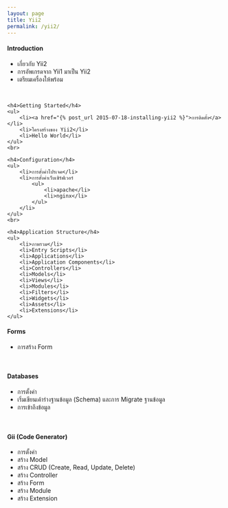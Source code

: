 ```yaml
---
layout: page
title: Yii2
permalink: /yii2/
---
```


<div class="half col-left">
    <h4>Introduction</h4>
    <ul>
        <li>เกี่ยวกับ Yii2</li>
        <li>การอัพเกรดจาก Yii1 มาเป็น Yii2</li>
        <li>เตรียมเครื่องให้พร้อม</li>
    </ul>
    <br>

    <h4>Getting Started</h4>
    <ul>
        <li><a href="{% post_url 2015-07-18-installing-yii2 %}">การติดตั้ง</a></li>
        <li>โครงสร้างของ Yii2</li>
        <li>Hello World</li>
    </ul>
    <br>

    <h4>Configuration</h4>
    <ul>
        <li>การตั้งค่าโปรเจค</li>
        <li>การตั้งค่าเว็บเซิร์ฟเวอร์
            <ul>
                <li>apache</li>
                <li>nginx</li>
            </ul>
        </li>
    </ul>
    <br>

    <h4>Application Structure</h4>
    <ul>
        <li>ภาพรวม</li>
        <li>Entry Scripts</li>
        <li>Applications</li>
        <li>Application Components</li>
        <li>Controllers</li>
        <li>Models</li>
        <li>Views</li>
        <li>Modules</li>
        <li>Filters</li>
        <li>Widgets</li>
        <li>Assets</li>
        <li>Extensions</li>
    </ul>
</div>

<div class="half col-right">

<h4>Forms</h4>
<ul>
    <li>การสร้าง Form</li>
</ul>
<br>

<h4>Databases</h4>
<ul>
    <li>การตั้งค่า</li>
    <li>เริ่มเขียนเค้าร่างฐานข้อมูล (Schema) และการ Migrate ฐานข้อมูล</li>
    <li>การเข้าถึงข้อมูล</li>
</ul>
<br>

<h4>Gii (Code Generator)</h4>
<ul>
    <li>การตั้งค่า</li>
    <li>สร้าง Model</li>
    <li>สร้าง CRUD (Create, Read, Update, Delete)</li>
    <li>สร้าง Controller</li>
    <li>สร้าง Form</li>
    <li>สร้าง Module</li>
    <li>สร้าง Extension</li>
</ul>

</div>